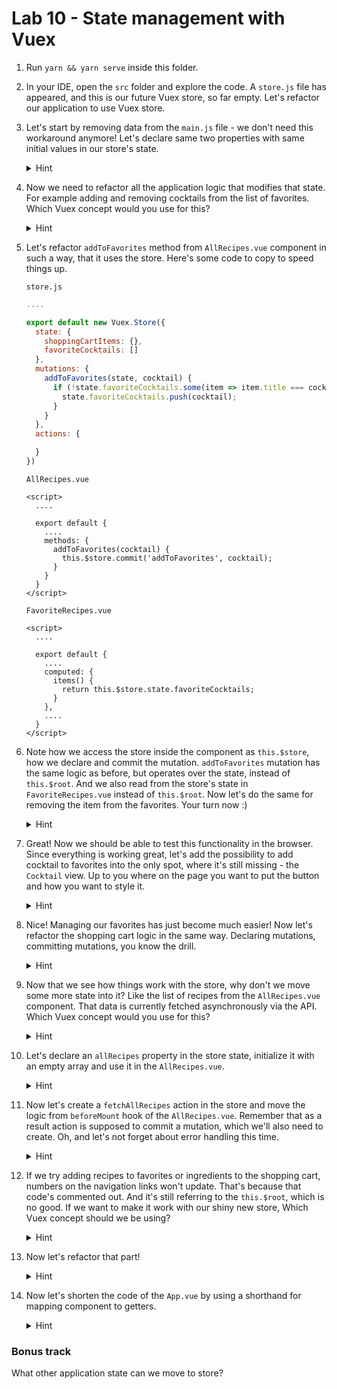 # Lab 10 - State management with Vuex

1. Run `yarn && yarn serve` inside this folder.
1. In your IDE, open the `src` folder and explore the code. A `store.js` file has appeared, and this is our future Vuex store, so far empty.
Let's refactor our application to use Vuex store.
1. Let's start by removing data from the `main.js` file - we don't need this workaround anymore! Let's declare same two properties with same initial values in our store's state.

    <details>
    <summary>Hint</summary>
    
    `store.js`
    ```js
    ....
    
    export default new Vuex.Store({
      state: {
        shoppingCartItems: {},
        favoriteCocktails: []
      },
      mutations: {
       
      },
      actions: {
    
      }
    })
    ```
    </details>

1. Now we need to refactor all the application logic that modifies that state. For example adding and removing cocktails from the list of favorites.
Which Vuex concept would you use for this?

    <details>
    <summary>Hint</summary>
    
    Logic that modifies, or better said, mutates the state belongs, of course, to mutations.
    </details>

1. Let's refactor `addToFavorites` method from `AllRecipes.vue` component in such a way, that it uses the store.
Here's some code to copy to speed things up.

    `store.js`
    ```js
    ....
    
    export default new Vuex.Store({
      state: {
        shoppingCartItems: {},
        favoriteCocktails: []
      },
      mutations: {
        addToFavorites(state, cocktail) {
          if (!state.favoriteCocktails.some(item => item.title === cocktail.title)) {
            state.favoriteCocktails.push(cocktail);
          }
        }
      },
      actions: {
    
      }
    })
    ```
    
    `AllRecipes.vue`
    ```vue
    <script>
      ....
    
      export default {
        ....
        methods: {
          addToFavorites(cocktail) {
            this.$store.commit('addToFavorites', cocktail);
          }
        }
      }
    </script>
    ```
    
    `FavoriteRecipes.vue`
    ```vue
    <script>
      ....
    
      export default {
        ....
        computed: {
          items() {
            return this.$store.state.favoriteCocktails;
          }
        },
        ....
      }
    </script>
    ```
    
1. Note how we access the store inside the component as `this.$store`, how we declare and commit the mutation.
`addToFavorites` mutation has the same logic as before, but operates over the state, instead of `this.$root`.
And we also read from the store's state in `FavoriteRecipes.vue` instead of `this.$root`.
Now let's do the same for removing the item from the favorites. Your turn now :)

    <details>
    <summary>Hint</summary>
    
    `store.js`
    ```js
    ....
    
    export default new Vuex.Store({
      state: {
        shoppingCartItems: {},
        favoriteCocktails: []
      },
      mutations: {
        addToFavorites(state, cocktail) {
          if (!state.favoriteCocktails.some(item => item.title === cocktail.title)) {
            state.favoriteCocktails.push(cocktail);
          }
        },
        removeFromFavorites(state, cocktail) {
          Vue.delete(
            state.favoriteCocktails,
            state.favoriteCocktails.findIndex(item => item.title === cocktail.title)
          );
        }
      },
      actions: {
    
      }
    })
    ```
    
    `FavoriteRecipes.vue`
    ```vue
    <script>
      ....
    
      export default {
        ....
        methods: {
          removeFromFavorites(cocktail) {
            this.$store.commit('removeFromFavorites', cocktail);
          }
        }
      }
    </script>
    ```
    </details>

1. Great! Now we should be able to test this functionality in the browser.
Since everything is working great, let's add the possibility to add cocktail to favorites into the only spot, where it's still missing - the `Cocktail` view.
Up to you where on the page you want to put the button and how you want to style it.

    <details>
    <summary>Hint</summary>
    
    `Cocktail.vue`
    ```vue
    <template>
      ....
      <button @click="addToFavorites(cocktail)">
        Add to favorites
      </button>
      ....
    </template>
    
    <script>
      ....
      export default {
        ....
        methods: {
          ....
          addToFavorites(cocktail) {
            this.$store.commit('addToFavorites', cocktail);
          }
        }
      };
    </script>
    ```
    </details>

1. Nice! Managing our favorites has just become much easier!
Now let's refactor the shopping cart logic in the same way. Declaring mutations, committing mutations, you know the drill.

    <details>
    <summary>Hint</summary>
    
    `store.js`
    ```js
    ....
    export default new Vuex.Store({
      state: {
        shoppingCartItems: {},
        favoriteCocktails: []
      },
      mutations: {
        ....
        addIngredientToShoppingCart(state, ingredient) {
          let quantity = 1;
    
          if (state.shoppingCartItems[ingredient.title]) {
            quantity = state.shoppingCartItems[ingredient.title].quantity + 1;
          }
    
          Vue.set(
            state.shoppingCartItems,
            ingredient.title,
            {
              price: ingredient.price,
              quantity: quantity
            });
        },
        removeIngredientFromShoppingCart(state, ingredientTitle) {
          Vue.delete(state.shoppingCartItems, ingredientTitle);
        }
      },
      actions: {
    
      }
    })
    ```
    
    `Cocktail.vue`
    ```vue
    <template>
      <div>
        <div v-if="error">
          <h1>
            Oops, something went wrong.
          </h1>
          {{error}}
        </div>
        <div v-if="cocktail">
          <img :src="cocktail.imageUrl" :class="$style.image"/>
          <h1>
            {{ cocktail.title }}
          </h1>
          <p>{{ cocktail.description }}</p>
          <p :class="$style.source">— {{cocktail.source}}</p>
    
          <h3>Recipe</h3>
          <ul>
            <li v-for="ingredient in cocktail.ingredients" :class="$style.ingredient">
              {{ ingredient.quantity }} {{ ingredient.title }}
              <button
                  v-if="ingredient.price"
                  @click="orderIngredient(ingredient)"
                  :class="$style.button">
                Buy for CHF {{ ingredient.price }}
              </button>
            </li>
          </ul>
          <p v-html="cocktail.method"></p>
          <button
              @click="addToFavorites(cocktail)"
              :class="$style.button">
            Add to favorites
          </button>
          <SimilarCocktails v-if="cocktail" :cocktail-id="cocktail.id"></SimilarCocktails>
        </div>
      </div>
    </template>
    
    <script>
      ....
      export default {
        ....
        methods: {
          ....
          orderIngredient(ingredient) {
            this.$store.commit('addIngredientToShoppingCart', ingredient);
          },
          ....
        }
      };
    </script>
    ```
    
    `ShoppingCart.vue`
    ```vue
    <script>
      ....
      export default {
        ....
        computed: {
          items() {
            return this.$store.state.shoppingCartItems;
          },
          ....
        },
        methods: {
          removeFromShoppingList(ingredientTitle) {
            this.$store.commit('removeIngredientFromShoppingCart', ingredientTitle);
          }
        },
        ....
      };
    </script>
    ```
    </details>

1. Now that we see how things work with the store, why don't we move some more state into it?
Like the list of recipes from the `AllRecipes.vue` component. That data is currently fetched asynchronously via the API. 
Which Vuex concept would you use for this?

    <details>
    <summary>Hint</summary>
    
    Asynchronous operations can be done in actions. 
    </details>

1. Let's declare an `allRecipes` property in the store state, initialize it with an empty array and use it in the `AllRecipes.vue`.

    <details>
    <summary>Hint</summary>
    
    `store.js`
    ```js
    ....
    export default new Vuex.Store({
      state: {
        allRecipes: [],
        shoppingCartItems: {},
        favoriteCocktails: []
      },
      mutations: {
        ....
      },
      actions: {
    
      }
    })
    ```
    
    `AllRecipes.vue`
    ```vue
    <script>
      ....
      export default {
        ....
        computed: {
          cocktails() {
            return this.$store.state.allRecipes;
          }
        },
        ....
      }
    </script>
    ```
    </details>

1. Now let's create a `fetchAllRecipes` action in the store and move the logic from `beforeMount` hook of the `AllRecipes.vue`.
Remember that as a result action is supposed to commit a mutation, which we'll also need to create. 
Oh, and let's not forget about error handling this time.

    <details>
    <summary>Hint</summary>
    
    `store.js`
    ```js
    import Vue from 'vue'
    import Vuex from 'vuex'
    import axios from 'axios';
    
    Vue.use(Vuex)
    
    export default new Vuex.Store({
      state: {
        error: undefined,
        allRecipes: [],
        shoppingCartItems: {},
        favoriteCocktails: []
      },
      mutations: {
        ....
        setAllRecipes(state, recipes) {
          state.allRecipes = recipes;
        },
        setError(state, recipes) {
          state.error = recipes;
        }
      },
      actions: {
        async fetchAllRecipes(context) {
          let response;
          try {
            response = await axios.get('https://anca22974l.execute-api.eu-central-1.amazonaws.com/dev/cocktails');
            context.commit('setAllRecipes', response.data)
          }
          catch(error) {
            context.commit('setError', error)
          }
        }
      }
    })
    ```
    
    `AllRecipes.vue`
    ```vue
    <script>
      export default {
        ....
        computed: {
          cocktails() {
            return this.$store.state.allRecipes;
          },
          error() {
            return this.$store.state.error;
          }
        },
        mounted() {
          this.$store.dispatch('fetchAllRecipes');
        },
        ....
      }
    </script>
    ```
    </details>

1. If we try adding recipes to favorites or ingredients to the shopping cart, numbers on the navigation links won't update.
That's because that code's commented out. And it's still referring to the `this.$root`, which is no good.
If we want to make it work with our shiny new store, Which Vuex concept should we be using?

    <details>
    <summary>Hint</summary>
    
    Getters are the best to compute derived state based on store state. 
    </details>

1. Now let's refactor that part!

    <details>
    <summary>Hint</summary>
    
    `store.js`
    ```js
    ....
    export default new Vuex.Store({
      state: {
        error: undefined,
        allRecipes: [],
        shoppingCartItems: {},
        favoriteCocktails: []
      },
      getters: {
        favoriteCocktailsTotal(state) {
          return state.favoriteCocktails.length;
        },
        shoppingCartItemsTotal(state) {
          return Object.entries(state.shoppingCartItems).reduce((sum, [key, value]) => (sum + value.quantity), 0);
        },
      },
      mutations: {
        ....
      },
      actions: {
        ....
      }
    })
    ```
    
    `App.vue`
    ```vue
    <template>
        ....
        <span v-if="favoriteCocktailsTotal > 0">({{ favoriteCocktailsTotal }})</span>
        ....
        <span v-if="shoppingCartItemsTotal > 0">({{ shoppingCartItemsTotal }})</span>
        ....
    </template>
    
    <script>
      export default {
        computed: {
          favoriteCocktailsTotal() {
            return this.$store.getters.favoriteCocktailsTotal;
          },
          shoppingCartItemsTotal() {
            return this.$store.getters.shoppingCartItemsTotal;
          }
        }
      }
    </script>
    ```
    </details>

1. Now let's shorten the code of the `App.vue` by using a shorthand for mapping component to getters.

    <details>
    <summary>Hint</summary>
    
    ```vue
    <script>
      import { mapGetters } from 'vuex';
    
      export default {
        computed: {
          ...mapGetters([
            'favoriteCocktailsTotal',
            'shoppingCartItemsTotal'
          ])
        }
      }
    </script>
    ```
    </details>

### Bonus track

What other application state can we move to store? 

